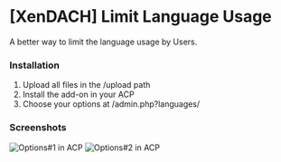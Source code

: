 # [XenDACH] Limit Language Usage

A better way to limit the language usage by Users.

### Installation

1. Upload all files in the /upload path
2. Install the add-on in your ACP
3. Choose your options at /admin.php?languages/

### Screenshots

![Options#1 in ACP](https://maxcdn.it-maku.com/git/llu/QuickChoice.png)
![Options#2 in ACP](https://maxcdn.it-maku.com/git/llu/LanguageOptions.png)
